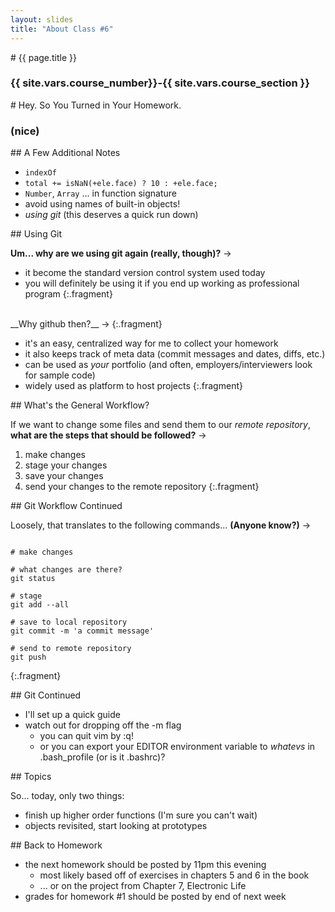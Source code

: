 ```yaml
---
layout: slides
title: "About Class #6"
---
```

<section markdown="block" class="intro-slide">
# {{ page.title }}

### {{ site.vars.course_number}}-{{ site.vars.course_section }}

<p><small></small></p>
</section>
<section markdown="block">
# Hey. So You Turned in Your Homework.

### (nice)
</section>

<section markdown="block">
## A Few Additional Notes


* <code>indexOf</code>
* <code>total += isNaN(+ele.face) ? 10 : +ele.face;</code>
* <code>Number</code>, <code>Array</code> ... in function signature
* avoid using names of built-in objects!
* _using git_ (this deserves a quick run down)

</section>

<section markdown="block">
## Using Git

__Um... why are we using git again (really, though)?__ &rarr;

* it become the standard version control system used today
* you will definitely be using it if you end up working as professional program
{:.fragment}

<br>
__Why github then?__ &rarr;
{:.fragment}

* it's an easy, centralized way for me to collect your homework
* it also keeps track of meta data (commit messages and dates, diffs, etc.)
* can be used as _your_ portfolio (and often, employers/interviewers look for sample code)
* widely used as platform to host projects
{:.fragment}

</section>

<section markdown="block">
## What's the General Workflow?

If we want to change some files and send them to our _remote repository_, __what are the steps that should be followed?__ &rarr;

1. make changes
2. stage your changes
3. save your changes
4. send your changes to the remote repository
{:.fragment}

</section>

<section markdown="block">
## Git Workflow Continued

Loosely, that translates to the following commands... __(Anyone know?)__ &rarr;

<pre><code data-trim contenteditable>
# make changes

# what changes are there?
git status

# stage
git add --all

# save to local repository
git commit -m 'a commit message'

# send to remote repository
git push
</code></pre>
{:.fragment}
</section>

<section markdown="block">
## Git Continued

* I'll set up a quick guide
* watch out for dropping off the -m flag
	* you can quit vim by <ESC>:q!
	* or you can export your EDITOR environment variable to _whatevs_ in .bash_profile (or is it .bashrc)?
</section>

<section markdown="block">
## Topics

So... today, only two things:

* finish up higher order functions (I'm sure you can't wait)
* objects revisited, start looking at prototypes

</section>

<section markdown="block">
## Back to Homework

* the next homework should be posted by 11pm this evening 
	* most likely based off of exercises in chapters 5 and 6 in the book
	* ... or on the project from Chapter 7, Electronic Life
* grades for homework #1 should be posted by end of next week

</section>

